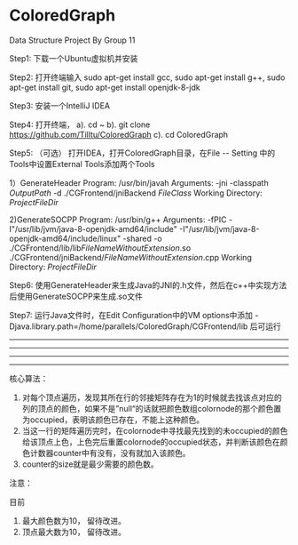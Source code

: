 # ColoredGraph
Data Structure Project By Group 11


Step1:
下载一个Ubuntu虚拟机并安装

Step2:
打开终端输入 sudo apt-get install gcc, sudo apt-get install g++, sudo apt-get install git, sudo apt-get install openjdk-8-jdk

Step3:
安装一个IntelliJ IDEA

Step4:
打开终端， 
a). cd ~
b). git clone https://github.com/Tilltu/ColoredGraph
c). cd ColoredGraph

Step5:
（可选）
打开IDEA，打开ColoredGraph目录，在File -- Setting 中的Tools中设置External Tools添加两个Tools

1）GenerateHeader
Program: /usr/bin/javah
Arguments: -jni -classpath $OutputPath$ -d ./CGFrontend/jniBackend $FileClass$
Working Directory: $ProjectFileDir$

2)GenerateSOCPP
Program: /usr/bin/g++
Arguments: -fPIC -I"/usr/lib/jvm/java-8-openjdk-amd64/include" -I"/usr/lib/jvm/java-8-openjdk-amd64/include/linux" -shared -o ./CGFrontend/lib/lib$FileNameWithoutExtension$.so ./CGFrontend/jniBackend/$FileNameWithoutExtension$.cpp
Working Directory: $ProjectFileDir$

Step6:
使用GenerateHeader来生成Java的JNI的.h文件，然后在c++中实现方法后使用GenerateSOCPP来生成.so文件

Step7:
运行Java文件时，在Edit Configuration中的VM options中添加 -Djava.library.path=/home/parallels/ColoredGraph/CGFrontend/lib 后可运行





******************************************************************************************************************************
******************************************************************************************************************************
******************************************************************************************************************************
******************************************************************************************************************************

核心算法：

1. 对每个顶点遍历，发现其所在行的邻接矩阵存在为1的时候就去找该点对应的列的顶点的颜色，如果不是”null“的话就把颜色数组colornode的那个颜色置为occupied，表明该颜色已存在，不能上这种颜色。
2. 当这一行的矩阵遍历完时，在colornode中寻找最先找到的未occupied的颜色给该顶点上色，上色完后重置colornode的occupied状态，并判断该颜色在颜色计数器counter中有没有，没有就加入该颜色。
3. counter的size就是最少需要的颜色数。

注意：

目前
1. 最大颜色数为10， 留待改进。
2. 顶点最大数为10， 留待改进。



